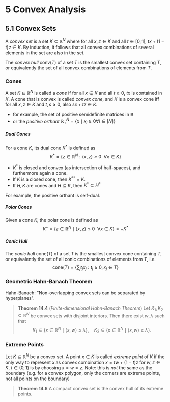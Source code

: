 # 5 Convex Analysis
## 5.1 Convex Sets
A *convex set* is a set $K \subseteq \mathbb R^N$ where for all $x, z \in K$ and all $t \in [0, 1]$, $tx + (1-t)z \in K$. By induction, it follows that all convex combinations of several elements in the set are also in the set.

The *convex hull* $\text{conv}(T)$ of a set $T$ is the smallest convex set containing $T$, or equivalently the set of all convex combinations of elements from $T$.

### Cones
A set $K\subseteq \mathbb R^N$ is called a *cone* if for all $x \in K$ and all $t \geq 0$, $tx$ is contained in $K$. A cone that is convex is called *convex cone*, and $K$ is a convex cone iff for all $x, z \in K$ and $t, s \geq 0$, also $sx +tz \in K$.
- for example, the set of positive semidefinite matrices in $\mathbb R$
- or the *positive orthant* $\mathbb R_+^N = \{x \mid x_i \geq 0 \forall i \in [N] \}$

##### Dual Cones
For a cone $K$, its dual cone $K^\ast$ is defined as
$$K^\ast = \{ z \in \mathbb R^N : \langle x, z \rangle \geq 0 ~~ \forall x \in K\}$$
- $K^\ast$ is closed and convex (as intersection of half-spaces), and furthermore again a cone.
- If $K$ is a closed cone, then $K^{\ast\ast} = K$.
- If $H, K$ are cones and $H \subseteq K$, then $K^\ast \subseteq H^\ast$

For example, the positive orthant is self-dual.

##### Polar Cones
Given a cone $K$, the polar cone is defined as
$$K^\circ = \{ z \in \mathbb R^N \mid \langle x, z \rangle \leq 0 ~~\forall x \in K \} = -K^\ast$$
##### Conic Hull
The *conic hull* $\text{cone}(T)$ of a set $T$ is the smallest convex cone containing $T$, or equivalently the set of all conic combinations of elements from $T$, i.e. $$\text{cone}(T) = \left\{ \sum_j t_j x_j : t_j \geq 0, x_j \in T \right\}$$
### Geometric Hahn-Banach Theorem
Hahn-Banach: "Non-overlapping convex sets can be separated by hyperplanes".

> **Theorem 14.4** (*Finite-dimensional Hahn-Banach Theorem*)
> Let $K_1, K_2 \subseteq \mathbb R^N$ be convex sets with disjoint interiors. Then there exist $w, \lambda$ such that
> $$K_1 \subseteq \{ x \in \mathbb R^N \mid \langle x, w \rangle \leq \lambda \}, \quad K_2 \subseteq \{ x \in \mathbb R^N \mid \langle x, w \rangle \geq \lambda \}.$$

### Extreme Points
Let $K \subseteq \mathbb R^N$ be a convex set. A point $x \in K$ is called *extreme point* of $K$ if the only way to represent $x$ as convex combination $x = tw + (1-t)z$ for $w, z \in K$, $t \in (0, 1)$ is by choosing $x = w = z$. Note: this is *not* the same as the boundary (e.g. for a convex polygon, only the corners are extreme points, not all points on the boundary)

> **Theorem 14.6**
> A compact convex set is the convex hull of its extreme points.